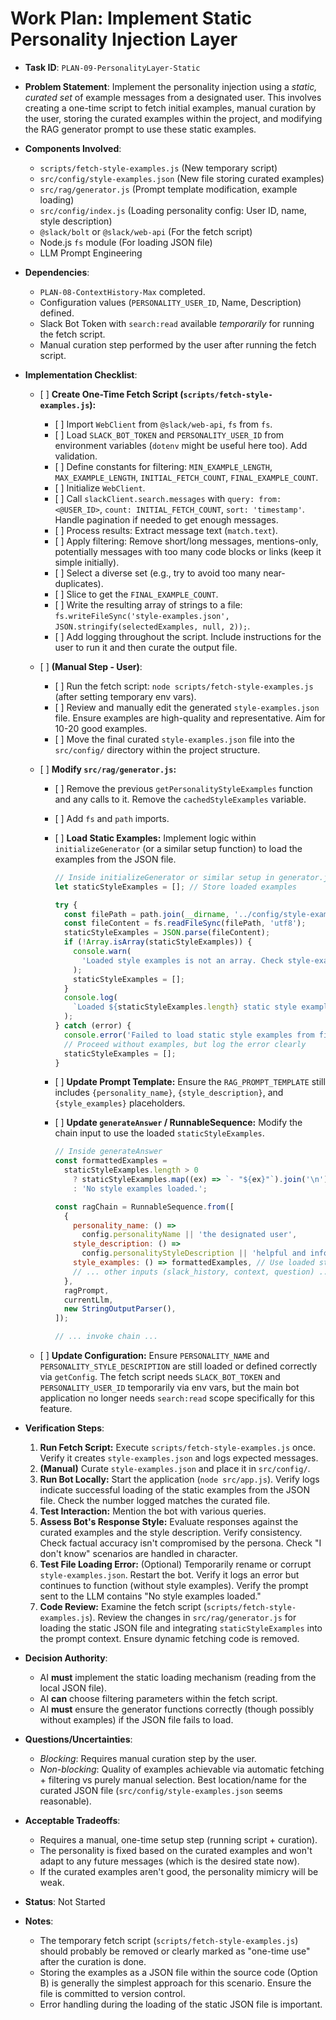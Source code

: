 # Work Plan: Implement Static Personality Injection Layer

- **Task ID**: `PLAN-09-PersonalityLayer-Static`
- **Problem Statement**: Implement the personality injection using a _static, curated set_ of example messages from a designated user. This involves creating a one-time script to fetch initial examples, manual curation by the user, storing the curated examples within the project, and modifying the RAG generator prompt to use these static examples.
- **Components Involved**:
  - `scripts/fetch-style-examples.js` (New temporary script)
  - `src/config/style-examples.json` (New file storing curated examples)
  - `src/rag/generator.js` (Prompt template modification, example loading)
  - `src/config/index.js` (Loading personality config: User ID, name, style description)
  - `@slack/bolt` or `@slack/web-api` (For the fetch script)
  - Node.js `fs` module (For loading JSON file)
  - LLM Prompt Engineering
- **Dependencies**:
  - `PLAN-08-ContextHistory-Max` completed.
  - Configuration values (`PERSONALITY_USER_ID`, Name, Description) defined.
  - Slack Bot Token with `search:read` available _temporarily_ for running the fetch script.
  - Manual curation step performed by the user after running the fetch script.
- **Implementation Checklist**:

  - \[ ] **Create One-Time Fetch Script (`scripts/fetch-style-examples.js`):**
    - \[ ] Import `WebClient` from `@slack/web-api`, `fs` from `fs`.
    - \[ ] Load `SLACK_BOT_TOKEN` and `PERSONALITY_USER_ID` from environment variables (`dotenv` might be useful here too). Add validation.
    - \[ ] Define constants for filtering: `MIN_EXAMPLE_LENGTH`, `MAX_EXAMPLE_LENGTH`, `INITIAL_FETCH_COUNT`, `FINAL_EXAMPLE_COUNT`.
    - \[ ] Initialize `WebClient`.
    - \[ ] Call `slackClient.search.messages` with `query: from:<@USER_ID>`, `count: INITIAL_FETCH_COUNT`, `sort: 'timestamp'`. Handle pagination if needed to get enough messages.
    - \[ ] Process results: Extract message text (`match.text`).
    - \[ ] Apply filtering: Remove short/long messages, mentions-only, potentially messages with too many code blocks or links (keep it simple initially).
    - \[ ] Select a diverse set (e.g., try to avoid too many near-duplicates).
    - \[ ] Slice to get the `FINAL_EXAMPLE_COUNT`.
    - \[ ] Write the resulting array of strings to a file: `fs.writeFileSync('style-examples.json', JSON.stringify(selectedExamples, null, 2));`.
    - \[ ] Add logging throughout the script. Include instructions for the user to run it and then curate the output file.
  - \[ ] **(Manual Step - User)**:
    - \[ ] Run the fetch script: `node scripts/fetch-style-examples.js` (after setting temporary env vars).
    - \[ ] Review and manually edit the generated `style-examples.json` file. Ensure examples are high-quality and representative. Aim for 10-20 good examples.
    - \[ ] Move the final curated `style-examples.json` file into the `src/config/` directory within the project structure.
  - \[ ] **Modify `src/rag/generator.js`:**

    - \[ ] Remove the previous `getPersonalityStyleExamples` function and any calls to it. Remove the `cachedStyleExamples` variable.
    - \[ ] Add `fs` and `path` imports.
    - \[ ] **Load Static Examples:** Implement logic within `initializeGenerator` (or a similar setup function) to load the examples from the JSON file.

      ```javascript
      // Inside initializeGenerator or similar setup in generator.js
      let staticStyleExamples = []; // Store loaded examples

      try {
        const filePath = path.join(__dirname, '../config/style-examples.json'); // Adjust path if needed
        const fileContent = fs.readFileSync(filePath, 'utf8');
        staticStyleExamples = JSON.parse(fileContent);
        if (!Array.isArray(staticStyleExamples)) {
          console.warn(
            'Loaded style examples is not an array. Check style-examples.json format.'
          );
          staticStyleExamples = [];
        }
        console.log(
          `Loaded ${staticStyleExamples.length} static style examples.`
        );
      } catch (error) {
        console.error('Failed to load static style examples from file:', error);
        // Proceed without examples, but log the error clearly
        staticStyleExamples = [];
      }
      ```

    - \[ ] **Update Prompt Template:** Ensure the `RAG_PROMPT_TEMPLATE` still includes `{personality_name}`, `{style_description}`, and `{style_examples}` placeholders.
    - \[ ] **Update `generateAnswer` / RunnableSequence:** Modify the chain input to use the loaded `staticStyleExamples`.

      ```javascript
      // Inside generateAnswer
      const formattedExamples =
        staticStyleExamples.length > 0
          ? staticStyleExamples.map((ex) => `- "${ex}"`).join('\n')
          : 'No style examples loaded.';

      const ragChain = RunnableSequence.from([
        {
          personality_name: () =>
            config.personalityName || 'the designated user',
          style_description: () =>
            config.personalityStyleDescription || 'helpful and informative',
          style_examples: () => formattedExamples, // Use loaded static examples
          // ... other inputs (slack_history, context, question) ...
        },
        ragPrompt,
        currentLlm,
        new StringOutputParser(),
      ]);

      // ... invoke chain ...
      ```

  - \[ ] **Update Configuration:** Ensure `PERSONALITY_NAME` and `PERSONALITY_STYLE_DESCRIPTION` are still loaded or defined correctly via `getConfig`. The fetch script needs `SLACK_BOT_TOKEN` and `PERSONALITY_USER_ID` temporarily via env vars, but the main bot application no longer needs `search:read` scope specifically for this feature.

- **Verification Steps**:
  1.  **Run Fetch Script:** Execute `scripts/fetch-style-examples.js` once. Verify it creates `style-examples.json` and logs expected messages.
  2.  **(Manual)** Curate `style-examples.json` and place it in `src/config/`.
  3.  **Run Bot Locally:** Start the application (`node src/app.js`). Verify logs indicate successful loading of the static examples from the JSON file. Check the number logged matches the curated file.
  4.  **Test Interaction:** Mention the bot with various queries.
  5.  **Assess Bot's Response Style:** Evaluate responses against the curated examples and the style description. Verify consistency. Check factual accuracy isn't compromised by the persona. Check "I don't know" scenarios are handled in character.
  6.  **Test File Loading Error:** (Optional) Temporarily rename or corrupt `style-examples.json`. Restart the bot. Verify it logs an error but continues to function (without style examples). Verify the prompt sent to the LLM contains "No style examples loaded."
  7.  **Code Review:** Examine the fetch script (`scripts/fetch-style-examples.js`). Review the changes in `src/rag/generator.js` for loading the static JSON file and integrating `staticStyleExamples` into the prompt context. Ensure dynamic fetching code is removed.
- **Decision Authority**:
  - AI **must** implement the static loading mechanism (reading from the local JSON file).
  - AI **can** choose filtering parameters within the fetch script.
  - AI **must** ensure the generator functions correctly (though possibly without examples) if the JSON file fails to load.
- **Questions/Uncertainties**:
  - _Blocking_: Requires manual curation step by the user.
  - _Non-blocking_: Quality of examples achievable via automatic fetching + filtering vs purely manual selection. Best location/name for the curated JSON file (`src/config/style-examples.json` seems reasonable).
- **Acceptable Tradeoffs**:
  - Requires a manual, one-time setup step (running script + curation).
  - The personality is fixed based on the curated examples and won't adapt to any future messages (which is the desired state now).
  - If the curated examples aren't good, the personality mimicry will be weak.
- **Status**: Not Started
- **Notes**:
  - The temporary fetch script (`scripts/fetch-style-examples.js`) should probably be removed or clearly marked as "one-time use" after the curation is done.
  - Storing the examples as a JSON file within the source code (Option B) is generally the simplest approach for this scenario. Ensure the file is committed to version control.
  - Error handling during the loading of the static JSON file is important.

